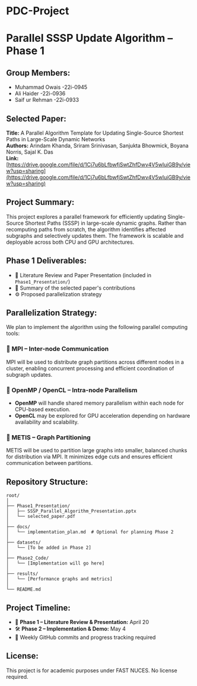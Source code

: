 # PDC-Project


# Parallel SSSP Update Algorithm – Phase 1

## Group Members:
- Muhammad Owais -22i-0945
- Ali Haider -22i-0936
- Saif ur Rehman -22i-0933

## Selected Paper:
**Title:** A Parallel Algorithm Template for Updating Single-Source Shortest Paths in Large-Scale Dynamic Networks  
**Authors:** Arindam Khanda, Sriram Srinivasan, Sanjukta Bhowmick, Boyana Norris, Sajal K. Das  
**Link:** [https://drive.google.com/file/d/1Cj7u6bLfbwfjSwtZhfDwv4V5wIuiGB9y/view?usp=sharing](https://drive.google.com/file/d/1Cj7u6bLfbwfjSwtZhfDwv4V5wIuiGB9y/view?usp=sharing)

## Project Summary:
This project explores a parallel framework for efficiently updating Single-Source Shortest Paths (SSSP) in large-scale dynamic graphs. Rather than recomputing paths from scratch, the algorithm identifies affected subgraphs and selectively updates them. The framework is scalable and deployable across both CPU and GPU architectures.

## Phase 1 Deliverables:
- 📄 Literature Review and Paper Presentation (included in `Phase1_Presentation/`)
- 📑 Summary of the selected paper's contributions
- ⚙️ Proposed parallelization strategy

## Parallelization Strategy:
We plan to implement the algorithm using the following parallel computing tools:

### 🧩 MPI – Inter-node Communication
MPI will be used to distribute graph partitions across different nodes in a cluster, enabling concurrent processing and efficient coordination of subgraph updates.

### 🔄 OpenMP / OpenCL – Intra-node Parallelism
- **OpenMP** will handle shared memory parallelism within each node for CPU-based execution.
- **OpenCL** may be explored for GPU acceleration depending on hardware availability and scalability.

### 🧠 METIS – Graph Partitioning
METIS will be used to partition large graphs into smaller, balanced chunks for distribution via MPI. It minimizes edge cuts and ensures efficient communication between partitions.

## Repository Structure:
```
root/
│
├── Phase1_Presentation/
│   ├── SSSP_Parallel_Algorithm_Presentation.pptx
│   └── selected_paper.pdf
│
├── docs/
│   └── implementation_plan.md  # Optional for planning Phase 2
│
├── datasets/
│   └── [To be added in Phase 2]
│
├── Phase2_Code/
│   └── [Implementation will go here]
│
├── results/
│   └── [Performance graphs and metrics]
│
└── README.md
```

## Project Timeline:
- 📌 **Phase 1 – Literature Review & Presentation:** April 20
- 🛠️ **Phase 2 – Implementation & Demo:** May 4
- 🔄 Weekly GitHub commits and progress tracking required

## License:
This project is for academic purposes under FAST NUCES. No license required.
